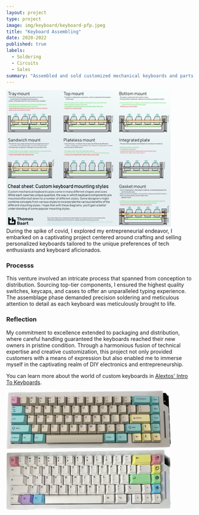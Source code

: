 ```yaml
---
layout: project
type: project
image: img/keyboard/keyboard-pfp.jpeg
title: "Keyboard Assembling"
date: 2020-2022
published: true
labels:
  - Soldering
  - Circuits
  - Sales
summary: "Assembled and sold customized mechanical keyboards and parts."
---
```


<div class="text-center p-4">
  <img width="440px" src="../img/keyboard/keyboard.png" class="img-thumbnail" >
</div>
During the spike of covid, I explored my entrepreneurial endeavor, I embarked on a captivating project centered around crafting and selling personalized keyboards tailored to the unique preferences of tech enthusiasts and keyboard aficionados. 

### Processs
This venture involved an intricate process that spanned from conception to distribution. Sourcing top-tier components, I ensured the highest quality switches, keycaps, and cases to offer an unparalleled typing experience. The assemblage phase demanded precision soldering and meticulous attention to detail as each keyboard was meticulously brought to life.

### Reflection
My commitment to excellence extended to packaging and distribution, where careful handling guaranteed the keyboards reached their new owners in pristine condition. Through a harmonious fusion of technical expertise and creative customization, this project not only provided customers with a means of expression but also enabled me to immerse myself in the captivating realm of DIY electronics and entrepreneurship.

You can learn more about the world of custom keyboards in [Alextos' Intro To Keyboards](https://www.alexotos.com/into-custom-keyboards/).

<img width="440px" src="../img/keyboard/keyboard3.jpeg" class="img-thumbnail" >
<img width="440px" src="../img/keyboard/keyboard4.jpeg" class="img-thumbnail" >
